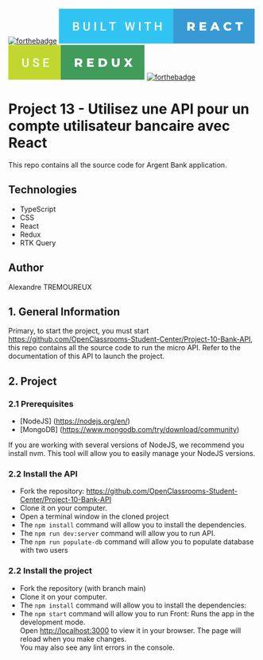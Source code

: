 [![forthebadge](https://forthebadge.com/images/badges/made-with-typescript.svg)](https://forthebadge.com) ![forthebadge](/built-with-react.svg) ![forthebadge](/use-redux.svg) [![forthebadge](https://forthebadge.com/images/badges/built-with-love.svg)](https://forthebadge.com) 

# Project 13 - Utilisez une API pour un compte utilisateur bancaire avec React

This repo contains all the source code for Argent Bank application.

## Technologies
- TypeScript
- CSS 
- React
- Redux
- RTK Query

## Author

Alexandre TREMOUREUX

## 1. General Information

Primary, to start the project, you must start https://github.com/OpenClassrooms-Student-Center/Project-10-Bank-API, this repo contains all the source code to run the micro API. Refer to the documentation of this API to launch the project.

## 2. Project

### 2.1 Prerequisites

- [NodeJS] (https://nodejs.org/en/)
- [MongoDB] (https://www.mongodb.com/try/download/community)

If you are working with several versions of NodeJS, we recommend you install nvm. This tool will allow you to easily manage your NodeJS versions.

### 2.2 Install the API

- Fork the repository: https://github.com/OpenClassrooms-Student-Center/Project-10-Bank-API
- Clone it on your computer.
- Open a terminal window in the cloned project
- The `npm install` command will allow you to install the dependencies.
- The `npm run dev:server` command will allow you to run API.
- The `npm run populate-db` command will allow you to populate database with two users


### 2.2 Install the project

- Fork the repository (with branch main)
- Clone it on your computer.
- The `npm install` command will allow you to install the dependencies:
- The `npm start` command will allow you to run Front:
    Runs the app in the development mode.\
    Open [http://localhost:3000](http://localhost:3000) to view it in your browser.
    The page will reload when you make changes.\
    You may also see any lint errors in the console.

